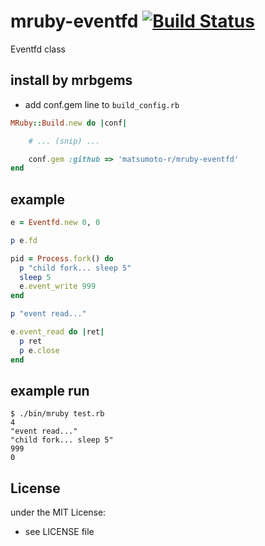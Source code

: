 # mruby-eventfd   [![Build Status](https://travis-ci.org/matsumoto-r/mruby-eventfd.png?branch=master)](https://travis-ci.org/matsumoto-r/mruby-eventfd)
Eventfd class
## install by mrbgems
- add conf.gem line to `build_config.rb`

```ruby
MRuby::Build.new do |conf|

    # ... (snip) ...

    conf.gem :github => 'matsumoto-r/mruby-eventfd'
end
```
## example
```ruby
e = Eventfd.new 0, 0

p e.fd

pid = Process.fork() do
  p "child fork... sleep 5"
  sleep 5
  e.event_write 999
end

p "event read..."

e.event_read do |ret|
  p ret
  p e.close
end
```
## example run
```
$ ./bin/mruby test.rb
4
"event read..."
"child fork... sleep 5"
999
0
```

## License
under the MIT License:
- see LICENSE file
